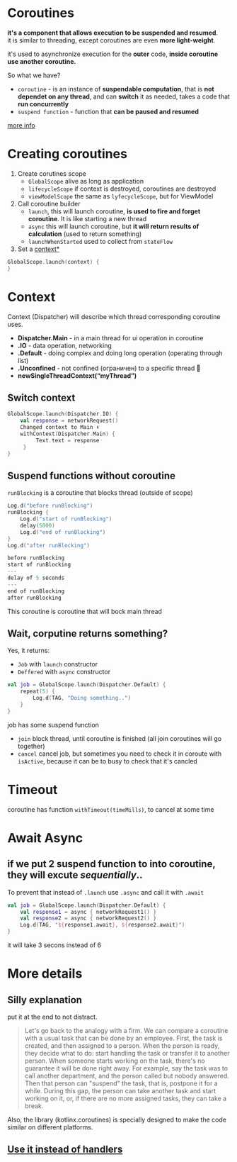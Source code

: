 # Coroutines

**it's a component that allows execution to be suspended and resumed**.  
it is similar to threading, except coroutines are even **more light-weight**.

it's used to asynchronize execution for the **outer** code, **inside coroutine use another coroutine.**  

So what we have?  
- `coroutine` - is an instance of **suspendable computation**, that is **not dependet on any thread**, and can **switch** it as needed, takes a code that **run concurrently**
- `suspend function` - function that **can be paused and resumed**  

[more info](#more-details)

# Creating coroutines 

1. Create corutines scope
   - `GlobalScope` alive as long as application
   - `lifecycleScope` if context is destroyed, coroutines are destroyed
   - `viewModelScope` the same as `lyfecycleScope`, but for ViewModel
3. Call coroutine builder
   - `launch`, this will launch coroutine, **is used to fire and forget coroutine**. It is like starting a new thread
   - `async` this will launch coroutine, but **it will return results of calculation** (used to return something)
   - `launchWhenStarted` used to collect from `stateFlow`
5. Set a [context*](#context)
```kotlin
GlobalScope.launch(context) {
}
```

# Context

Context (Dispatcher) will describe which thread corresponding coroutine uses.

- **Dispatcher.Main** - in a main thread for ui operation in coroutine 
- **.IO** - data operation, networking
- **.Default** - doing complex and doing long operation (operating through list)
- **.Unconfined** - not confined (ограничен) to a specific thread 🧵 
- **newSingleThreadContext(“myThread”)**

## Switch context

```kotlin
GlobalScope.launch(Dispatcher.IO) {
    val response = networkRequest()
    Changed context to Main ⬇️
    withContext(Dispatcher.Main) {
         Text.text = response
     }
}
```

## Suspend functions without coroutine

`runBlocking` is a coroutine that blocks thread (outside of scope)
```kotlin
Log.d("before runBlocking")
runBlocking {
    Log.d("start of runBlocking")
    delay(5000)
    Log.d("end of runBlocking")
}
Log.d("after runBlocking")
```
```kotlin
before runBlocking
start of runBlocking
---
delay of 5 seconds
---
end of runBlocking
after runBlocking
```
This coroutine is coroutine that will bock main thread

## Wait, corputine returns something? 

Yes, it returns:  
- `Job` with `launch` constructor
- `Deffered` with `async` constructor

```kotlin
val job = GlobalScope.launch(Dispatcher.Default) {
    repeat(5) {
        Log.d(TAG, "Doing something..")
    }    
}
```
job has some suspend function
- `join` block thread, until coroutine is finished (all join coroutines will go together)
- `cancel` cancel job, but sometimes you need to check it in coroute with `isActive`, because it can be to busy to check that it's cancled

# Timeout

coroutine has function `withTimeout(timeMills)`, to cancel at some time

# Await Async

## if we put 2 suspend function to into coroutine, they will excute *sequentially*.. 

To prevent that instead of `.launch` use `.async` and call it with `.await`

```kotlin
val job = GlobalScope.launch(Dispatcher.Default) {
    val response1 = async { networkRequest1() }
    val response2 = async { networkRequest2() }
    Log.d(TAG, "${response1.await}, ${response2.await}")
}
```
it will take 3 secons instead of 6


# More details

## Silly explanation

put it at the end to not distract.
> Let's go back to the analogy with a firm. We can compare a coroutine with a usual task that can be done by an employee. First, the task is created, and then assigned to a person. When the person is ready, they decide what to do: start handling the task or transfer it to another person. When someone starts working on the task, there's no guarantee it will be done right away. For example, say the task was to call another department, and the person called but nobody answered. Then that person can "suspend" the task, that is, postpone it for a while. During this gap, the person can take another task and start working on it, or, if there are no more assigned tasks, they can take a break.

 Also, the library (kotlinx.coroutines) is specially designed to make the code similar on different platforms.
 
 
 ## [Use it instead of handlers](https://betterprogramming.pub/drift-away-from-android-handlers-use-coroutines-and-jobs-instead-581815dd3e72)
